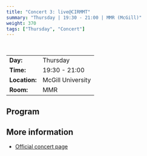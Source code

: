 ```yaml
---
title: "Concert 3: live@CIRMMT"
summary: "Thursday | 19:30 - 21:00 | MMR (McGill)"
weight: 370
tags: ["Thursday", "Concert"]
---
```


<br>

|               |                   |
| ------------- | ----------------- |
| **Day:**      | Thursday          |
| **Time:**     | 19:30 - 21:00     |
| **Location:** | McGill University |
| **Room:**     | MMR               |

## Program

<!-- - **[Joshua Bucchi]({{ relref "/author/joshua-bucchi" }})** *"Shrubberies  of  semiconductors:  Les  lambeaux  de  mon  cœur"* [premiere] -->
  <!-- - **Performers:** [Ensemble Aukio]({{ relref "/author/ensemble-aukio" }}): Anne Chabot-Bucchi (percussion), Justine Pelletier (piano), Joseph Fox (percussion), Felipe Verdugo (piano), Joshua Bucchi (electronics/diffusion) -->
<!-- - **[Mélanie Frisoli]({{ relref "/author/melanie-frisoli" }})** *"Le bruit I - Spatialized acousmatic work"* [premiere] -->
<!-- - **[Jason Noble]({{ relref "/author/jason-noble" }})** *"Freeze - For augmented drum kit"* [premiere] -->
  <!-- - **performed by:** [Martin Daigle]({{ relref "/author/martin-daigle" }}) (percussion), [Edu Meneses]({{ relref "/author/edu-meneses" }}) (electronics & mapping) -->
<!-- - **Xue Han** *"en passant"* [premiere] -->
  <!-- - **performed by:** [Martin Daigle]({{ relref "/author/martin-daigle" }}) (percussion), [Seph Li]({{< relref "/authors/seph-li" >}}) (visual artist) -->

## More information

- [Official concert page](https://www.cirmmt.org/en/events/live-cirmmt/student-commissions)
